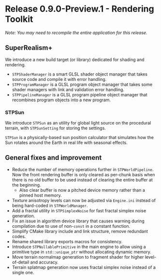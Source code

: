 # Release 0.9.0-Preview.1 - Rendering Toolkit

*Note: You may need to recompile the entire application for this release.*

## SuperRealism+

We introduce a new build target (or library) dedicated for shading and rendering.
- `STPShaderManager` is a smart GLSL shader object manager that takes source code and compile it with error handling.
- `STPProgramManager` is a GLSL program object manager that takes some shader managers with link and validation error handling.
- `STPPipelineManager` is a GLSL program pipeline object manager that recombines program objects into a new program.

### STPSun

We introduce `STPSun` as an utility for global light source on the procedural terrain, with `STPSunSetting` for storing the settings.

`STPSun` is a physically-based sun position calculator that simulates how the Sun rotates around the Earth in real life with seasonal effects.

## General fixes and improvement

- Reduce the number of memory operations further in `STPWorldPipeline`. Now the front rendering buffer is only cleared as per-chunk basis when there is no old buffer to be used instead of clearing the entire buffer at the beginning.
  - Also clear buffer is now a pitched device memory rather than a pinned host memory.
- Texture anisotropy levels can now be adjusted via `Engine.ini` instead of being hard-coded in `STPWorldManager`.
- Add a fractal utility in `STPSimplexNoise` for fast fractal simplex noise generation.
- Fix an issue in algorithm device library that causes warning during compilation due to use of non-`const` in a constant function.
- Simplify CMake library include and link structure, remove redundant codes.
- Rename shared library exports macros for consistency.
- Introduce `STPNullablePrimitive` in the main engine to allow using a primitive type in `std::unique_ptr` without allocating dynamic memory.
- Move terrain normalmap generation to fragment shader for higher level-of-detail and accuracy.
- Terrain splatmap generation now uses fractal simplex noise instead of a single one.